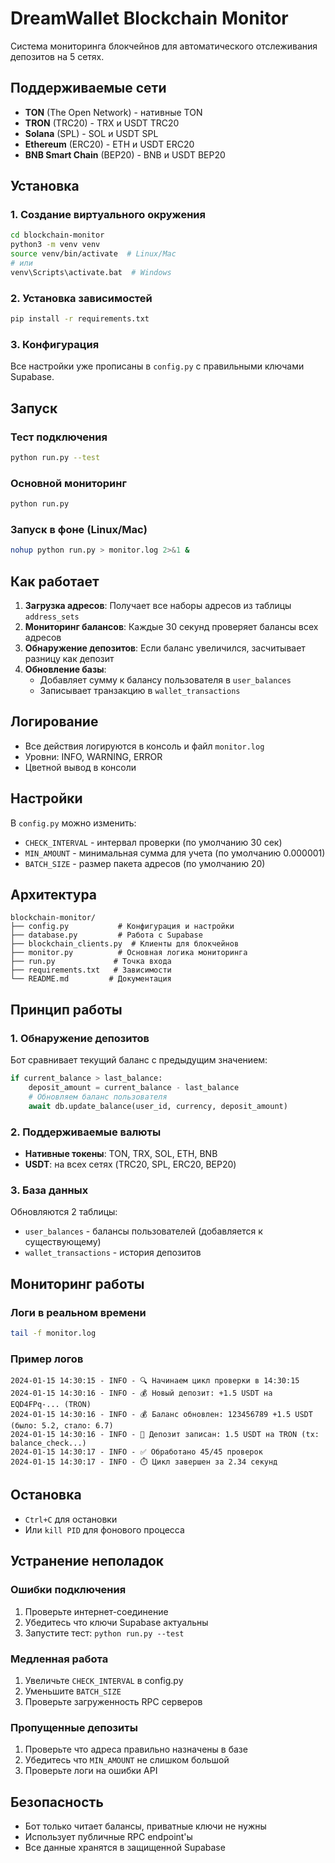 # DreamWallet Blockchain Monitor

Система мониторинга блокчейнов для автоматического отслеживания депозитов на 5 сетях.

## Поддерживаемые сети

- **TON** (The Open Network) - нативные TON
- **TRON** (TRC20) - TRX и USDT TRC20
- **Solana** (SPL) - SOL и USDT SPL
- **Ethereum** (ERC20) - ETH и USDT ERC20
- **BNB Smart Chain** (BEP20) - BNB и USDT BEP20

## Установка

### 1. Создание виртуального окружения

```bash
cd blockchain-monitor
python3 -m venv venv
source venv/bin/activate  # Linux/Mac
# или
venv\Scripts\activate.bat  # Windows
```

### 2. Установка зависимостей

```bash
pip install -r requirements.txt
```

### 3. Конфигурация

Все настройки уже прописаны в `config.py` с правильными ключами Supabase.

## Запуск

### Тест подключения

```bash
python run.py --test
```

### Основной мониторинг

```bash
python run.py
```

### Запуск в фоне (Linux/Mac)

```bash
nohup python run.py > monitor.log 2>&1 &
```

## Как работает

1. **Загрузка адресов**: Получает все наборы адресов из таблицы `address_sets`
2. **Мониторинг балансов**: Каждые 30 секунд проверяет балансы всех адресов
3. **Обнаружение депозитов**: Если баланс увеличился, засчитывает разницу как депозит
4. **Обновление базы**: 
   - Добавляет сумму к балансу пользователя в `user_balances`
   - Записывает транзакцию в `wallet_transactions`

## Логирование

- Все действия логируются в консоль и файл `monitor.log`
- Уровни: INFO, WARNING, ERROR
- Цветной вывод в консоли

## Настройки

В `config.py` можно изменить:

- `CHECK_INTERVAL` - интервал проверки (по умолчанию 30 сек)
- `MIN_AMOUNT` - минимальная сумма для учета (по умолчанию 0.000001)
- `BATCH_SIZE` - размер пакета адресов (по умолчанию 20)

## Архитектура

```
blockchain-monitor/
├── config.py           # Конфигурация и настройки
├── database.py         # Работа с Supabase
├── blockchain_clients.py  # Клиенты для блокчейнов
├── monitor.py          # Основная логика мониторинга
├── run.py             # Точка входа
├── requirements.txt   # Зависимости
└── README.md         # Документация
```

## Принцип работы

### 1. Обнаружение депозитов

Бот сравнивает текущий баланс с предыдущим значением:

```python
if current_balance > last_balance:
    deposit_amount = current_balance - last_balance
    # Обновляем баланс пользователя
    await db.update_balance(user_id, currency, deposit_amount)
```

### 2. Поддерживаемые валюты

- **Нативные токены**: TON, TRX, SOL, ETH, BNB
- **USDT**: на всех сетях (TRC20, SPL, ERC20, BEP20)

### 3. База данных

Обновляются 2 таблицы:
- `user_balances` - балансы пользователей (добавляется к существующему)
- `wallet_transactions` - история депозитов

## Мониторинг работы

### Логи в реальном времени

```bash
tail -f monitor.log
```

### Пример логов

```
2024-01-15 14:30:15 - INFO - 🔍 Начинаем цикл проверки в 14:30:15
2024-01-15 14:30:16 - INFO - 💰 Новый депозит: +1.5 USDT на EQD4FPq-... (TRON)
2024-01-15 14:30:16 - INFO - 💰 Баланс обновлен: 123456789 +1.5 USDT (было: 5.2, стало: 6.7)
2024-01-15 14:30:16 - INFO - 📝 Депозит записан: 1.5 USDT на TRON (tx: balance_check...)
2024-01-15 14:30:17 - INFO - ✅ Обработано 45/45 проверок
2024-01-15 14:30:17 - INFO - ⏱️ Цикл завершен за 2.34 секунд
```

## Остановка

- `Ctrl+C` для остановки
- Или `kill PID` для фонового процесса

## Устранение неполадок

### Ошибки подключения

1. Проверьте интернет-соединение
2. Убедитесь что ключи Supabase актуальны
3. Запустите тест: `python run.py --test`

### Медленная работа

1. Увеличьте `CHECK_INTERVAL` в config.py
2. Уменьшите `BATCH_SIZE`
3. Проверьте загруженность RPC серверов

### Пропущенные депозиты

1. Проверьте что адреса правильно назначены в базе
2. Убедитесь что `MIN_AMOUNT` не слишком большой
3. Проверьте логи на ошибки API

## Безопасность

- Бот только читает балансы, приватные ключи не нужны
- Использует публичные RPC endpoint'ы
- Все данные хранятся в защищенной Supabase
